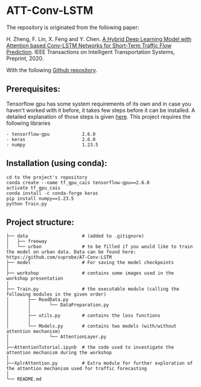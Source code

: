 # ATT-Conv-LSTM

The repository is originated from the following paper:

H. Zheng, F. Lin, X. Feng and Y. Chen. [A Hybrid Deep Learning Model with Attention based Conv-LSTM Networks for Short-Term Traffic Flow Prediction](https://ieeexplore.ieee.org/document/9112272). IEEE Transactions on Intelligent Transportation Systems, Preprint, 2020.

With the following [Github repository](https://github.com/suprobe/AT-Conv-LSTM).


## Prerequisites:
Tensorflow gpu has some system requirements of its own and in case you haven't worked with it before, it takes few steps before it can be installed. A detailed explanation of those steps is given [here](https://www.tensorflow.org/install/pip). This project requires the following libraries
```
- tensorflow-gpu            2.6.0 
- keras                     2.6.0
- numpy                     1.23.5
```

## Installation (using conda):
```
cd to the project's repository
conda create --name tf_gpu_cais tensorflow-gpu==2.6.0
activate tf_gpu_cais
conda install -c conda-forge keras
pip install numpy==1.23.5
python Train.py
```

## Project structure:
```
├── data                    # (added to .gitignore)
│   ├── freeway
│   └── urban               # to be filled if you would like to train the model on urban data. Data can be found here: https://github.com/suprobe/AT-Conv-LSTM
├── model                   # For saving the model checkpoints 
│ 
├── workshop                # contains some images used in the workshop presentation
│ 
├── Train.py                # the executable module (calling the following modules in the given order)
│       ├── ReadData.py        
│       │       └── DataPreparation.py
│       │
│       ├── utils.py        # contains the loss functions
│       │
│       └── Models.py       # contains two models (with/without attention mechanism)
│               └── AttentionLayer.py
│      
├──AttentionTutorial.ipynb  # the code used to investigate the attention mechanism during the workshop
│
├──XplrAttention.py         # Extra module for further exploration of the attention mechanism used for traffic forecasting
│
└── README.md
```